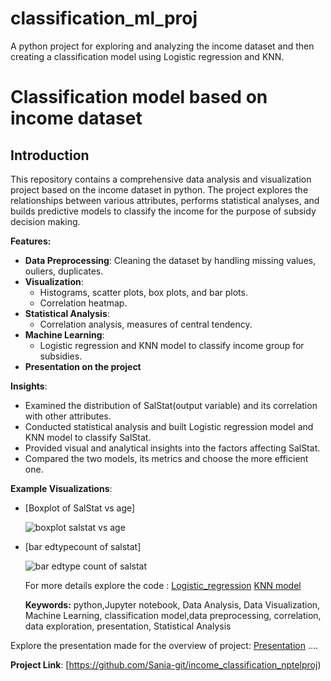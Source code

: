 # classification_ml_proj
A python project for exploring and analyzing the income dataset and then creating a classification model using Logistic regression and KNN.

# Classification model based on income dataset
## Introduction
This repository contains a comprehensive data analysis and visualization project based on the income dataset in python. The project explores the relationships between various attributes, performs statistical analyses, and builds predictive models to classify the income for the purpose of subsidy decision making.

**Features:**
- **Data Preprocessing**: Cleaning the dataset by handling missing values, ouliers, duplicates.
- **Visualization**:
  - Histograms, scatter plots, box plots, and bar plots.
  - Correlation heatmap.
- **Statistical Analysis**:
  - Correlation analysis, measures of central tendency.
- **Machine Learning**:
  - Logistic regression and KNN model to classify income group for subsidies.
- **Presentation on the project**

**Insights**:
- Examined the distribution of SalStat(output variable) and its correlation with other attributes.
- Conducted statistical analysis and built Logistic regression model and KNN model to classify SalStat.
- Provided visual and analytical insights into the factors affecting SalStat.
- Compared the two models, its metrics and choose the more efficient one.

**Example Visualizations**:
- [Boxplot of SalStat vs age]
  
  ![boxplot salstat vs age](https://github.com/Sania-git/income_classification_nptelproj/blob/main/boxplot%20salstat%20vs%20age.png)

- [bar edtypecount of salstat]
  
  ![bar edtype count of salstat](https://github.com/Sania-git/income_classification_nptelproj/blob/main/bar%20edtype%20count%20of%20salstat.png?raw=true)

  For more details explore the code :
  [Logistic_regression](Logistic_reg(classification).ipynb)
  [KNN model](Knn(classification).ipynb)

  **Keywords:** python,Jupyter notebook, Data Analysis, Data Visualization, Machine Learning, classification model,data preprocessing, correlation, data exploration, presentation, Statistical Analysis

Explore the presentation made for the overview of project:
[Presentation]()
  ....

  **Project Link**: [https://github.com/Sania-git/income_classification_nptelproj)


